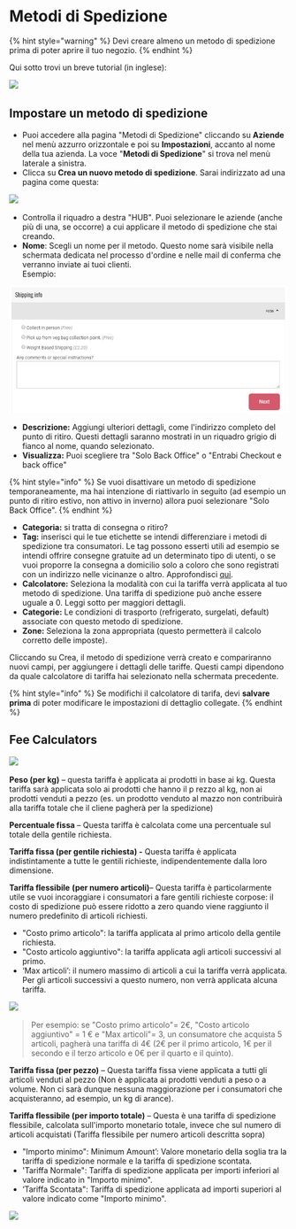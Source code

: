 # Metodi di Spedizione

{% hint style="warning" %}
&#x20;Devi creare almeno un metodo di spedizione prima di poter aprire il tuo negozio.&#x20;
{% endhint %}

Qui sotto trovi un breve tutorial (in inglese):

![](../../.gitbook/assets/shippingmethod.gif)

## Impostare un metodo di spedizione

* Puoi accedere alla pagina "Metodi di Spedizione" cliccando su **Aziende** nel menù azzurro orizzontale e poi su **Impostazioni**, accanto al nome della tua azienda. La voce "**Metodi di Spedizione**" si trova nel menù laterale a sinistra.
* Clicca su **Crea un nuovo metodo di spedizione**. Sarai indirizzato ad una pagina come questa:

![](../../.gitbook/assets/shippingmethods.jpg)

* Controlla il riquadro a destra "HUB". Puoi selezionare le aziende (anche più di una, se occorre) a cui applicare il metodo di spedizione che stai creando.&#x20;
* **Nome**: Scegli un nome per il metodo. Questo nome sarà visibile nella schermata dedicata nel processo d'ordine e nelle mail di conferma che verranno inviate ai tuoi clienti.\
  Esempio:

![](../../.gitbook/assets/shippinginfo.jpg)

* **Descrizione:** Aggiungi ulteriori dettagli, come l'indirizzo completo del punto di ritiro. Questi dettagli saranno mostrati in un riquadro grigio di fianco al nome, quando selezionato.
* **Visualizza:** Puoi scegliere tra "Solo Back Office" o "Entrabi Checkout e back office"

{% hint style="info" %}
Se vuoi disattivare un metodo di spedizione temporaneamente, ma hai intenzione di riattivarlo in seguito (ad esempio un punto di ritiro estivo, non attivo in inverno) allora puoi selezionare "Solo Back Office".
{% endhint %}

* **Categoria:** si tratta di consegna o ritiro?
* **Tag:** inserisci qui le tue etichette se intendi differenziare i metodi di spedizione tra consumatori. Le tag possono esserti utili ad esempio se intendi offrire consegne gratuite ad un determinato tipo di utenti, o se vuoi proporre la consegna a domicilio solo a coloro che  sono registrati con un indirizzo nelle vicinanze o altro. Approfondisci [qui](customer-management-and-conditional-displays-prices/).
* **Calcolatore:** Seleziona la modalità con cui la tariffa verrà applicata al tuo metodo di spedizione. Una tariffa di spedizione può anche essere uguale a 0. Leggi sotto per maggiori dettagli.&#x20;
* **Categorie:** Le condizioni di trasporto (refrigerato, surgelati, default) associate con questo metodo di spedizione.&#x20;
* **Zone:** Seleziona la zona appropriata (questo permetterà il calcolo corretto delle imposte).

Cliccando su Crea, il metodo di spedizione verrà creato e compariranno nuovi campi, per aggiungere i dettagli delle tariffe. Questi campi dipendono da quale calcolatore di tariffa hai selezionato nella schermata precedente.&#x20;

{% hint style="info" %}
Se modifichi il calcolatore di tarifa, devi **salvare prima** di poter modificare le impostazioni di dettaglio collegate.&#x20;
{% endhint %}

## Fee Calculators

![](../../.gitbook/assets/shippingcalc.jpg)

**Peso (per kg)** – questa tariffa è applicata ai prodotti in base ai kg. Questa tariffa sarà applicata solo ai prodotti che hanno il p rezzo al kg, non ai prodotti venduti a pezzo (es. un prodotto venduto al mazzo non contribuirà alla tariffa totale che il cliene pagherà per la spedizione)

**Percentuale fissa** – Questa tariffa è calcolata come una percentuale sul totale della gentile richiesta.

**Tariffa fissa (per gentile richiesta) -** Questa tariffa è applicata indistintamente a tutte le gentili richieste, indipendentemente dalla loro dimensione.

**Tariffa flessibile** **(per numero articoli)**– Questa tariffa è particolarmente utile se vuoi incoraggiare i consumatori a fare gentili richieste corpose: il costo di spedizione può essere ridotto a zero quando viene raggiunto il numero predefinito di articoli richiesti.

* "Costo primo articolo": la tariffa applicata al primo articolo della gentile richiesta.
* "Costo articolo aggiuntivo": la tariffa applicata agli articoli successivi al primo.
* ‘Max articoli’: il numero massimo di articoli a cui la tariffa verrà applicata. Per gli articoli successivi a questo numero, non verrà applicata alcuna tariffa.

![](../../.gitbook/assets/shippingfeeflex.jpg)

> Per esempio: se "Costo primo articolo"= 2€, "Costo articolo aggiuntivo" = 1 € e "Max articoli"= 3, un consumatore che acquista 5 articoli, pagherà una tariffa di 4€ (2€ per il primo articolo, 1€ per il secondo e il terzo articolo e 0€ per il quarto e il quinto).

**Tariffa fissa (per pezzo)** – Questa tariffa fissa viene applicata a tutti gli articoli venduti al pezzo (Non è applicata ai prodotti venduti a peso o a volume. Non ci sarà dunque nessuna maggiorazione per i consumatori che acquisteranno, ad esempio, un kg di arance).&#x20;

**Tariffa flessibile (per importo totale)** – Questa è una tariffa di spedizione flessibile, calcolata sull'importo monetario totale, invece che sul numero di articoli acquistati (Tariffa flessibile per numero articoli descritta sopra)

* "Importo minimo": Minimum Amount’: Valore monetario della soglia tra la tariffa di spedizione normale e la tariffa di spedizione scontata.&#x20;
* 'Tariffa Normale": Tariffa di spedizione applicata per importi inferiori al valore indicato in "Importo minimo".
* ‘Tariffa Scontata": Tariffa di spedizione applicata ad importi superiori al valore indicato come "Importo minimo".

![](../../.gitbook/assets/shippingfeepc.jpg)

